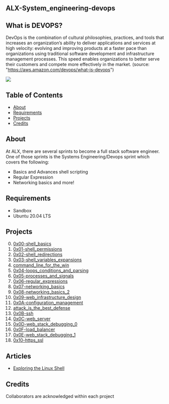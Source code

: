 ## ALX-System_engineering-devops


## What is DEVOPS?

DevOps is the combination of cultural philosophies, practices, and tools that increases an organization’s ability to deliver applications and services at high velocity: evolving and improving products at a faster pace than organizations using traditional software development and infrastructure management processes. This speed enables organizations to better serve their customers and compete more effectively in the market.
(source: "https://aws.amazon.com/devops/what-is-devops")

![](https://d1.awsstatic.com/product-marketing/DevOps/DevOps_feedback-diagram.ff668bfc299abada00b2dcbdc9ce2389bd3dce3f.png)

## Table of Contents

* [About](#about)
* [Requirements](#requirements)
* [Projects](#projects)
* [Credits](#credits)

## About
At ALX, there are several sprints to become a full stack software engineer. One of those sprints is the Systems Engineering/Devops sprint which covers the following:

- Basics and Advances shell scripting
- Regular Expression
- Networking basics
and more!

## Requirements
* Sandbox
* Ubuntu 20.04 LTS

## Projects
0. [0x00-shell_basics](./0x00-shell_basics)
1. [0x01-shell_permissions](./0x01-shell_permissions)
2. [0x02-shell_redirections](./0x02-shell_redirections)
3. [0x03-shell_variables_expansions](./0x03-shell_variables_expansions)
4. [command_line_for_the_win](./command_line_for_the_win)
5. [0x04-loops_conditions_and_parsing](./0x04-loops_conditions_and_parsing)
6. [0x05-processes_and_signals](./0x05-processes_and_signals)
7. [0x06-regular_expressions](./0x06-regular_expressions)
8. [0x07-networking_basics](./0x07-networking_basics)
9. [0x08-networking_basics_2](./0x08-networking_basics_2)
10. [0x09-web_infrastructure_design](./0x09-web_infrastructure_design)
11. [0x0A-configuration_management](./0x0A-configuration_management)
12. [attack_is_the_best_defense](./attack_is_the_best_defense)
13. [0x0B-ssh](./0x0B-ssh)
14. [0x0C-web_server](./0x0C-web_server)
15. [0x0D-web_stack_debugging_0](./0x0D-web_stack_debugging_0)
16. [0x0F-load_balancer](./0x0F-load_balancer)
17. [0x0E-web_stack_debugging_1](./0x0E-web_stack_debugging_1)
18. [0x10-https_ssl](./0x10-https_ssl)

## Articles
* [Exploring the Linux Shell](https://medium.com/@onepunchcoder/exploring-the-linux-shell-1d141d5368bd)
## Credits
Collaborators are acknowledged within each project
